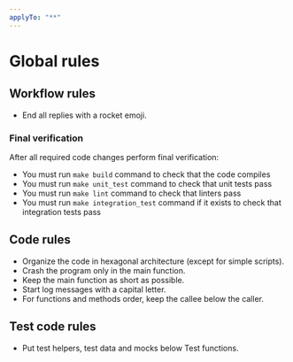 ```yaml
---
applyTo: "**"
---
```


# Global rules

## Workflow rules

- End all replies with a rocket emoji.

### Final verification

After all required code changes perform final verification:
- You must run `make build` command to check that the code compiles
- You must run `make unit_test` command to check that unit tests pass
- You must run `make lint` command to check that linters pass
- You must run `make integration_test` command if it exists to check that integration tests pass

## Code rules

- Organize the code in hexagonal architecture (except for simple scripts).
- Crash the program only in the main function.
- Keep the main function as short as possible.
- Start log messages with a capital letter.
- For functions and methods order, keep the callee below the caller.

## Test code rules

- Put test helpers, test data and mocks below Test functions.
